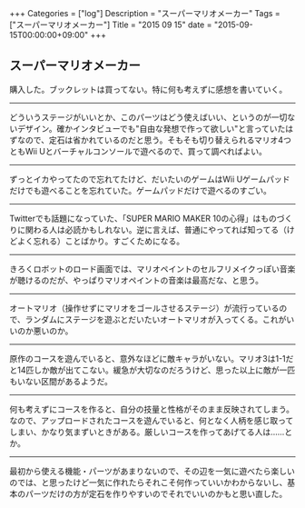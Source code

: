 +++
Categories = ["log"]
Description = "スーパーマリオメーカー"
Tags = ["スーパーマリオメーカー"]
Title = "2015 09 15"
date = "2015-09-15T00:00:00+09:00"
+++

## スーパーマリオメーカー
購入した。ブックレットは買ってない。特に何も考えずに感想を書いていく。

----

どういうステージがいいとか、このパーツはどう使えばいい、というのが一切ないデザイン。確かインタビューでも"自由な発想で作って欲しい"と言っていたはずなので、定石は省かれているのだと思う。そもそも切り替えられるマリオ4つともWii Uとバーチャルコンソールで遊べるので、買って調べればよい。

----

ずっとイカやってたので忘れてたけど、だいたいのゲームはWii Uゲームパッドだけでも遊べることを忘れていた。ゲームパッドだけで遊べるのすごい。

----

Twitterでも話題になっていた、「SUPER MARIO MAKER 10の心得」はものづくりに関わる人は必読かもしれない。逆に言えば、普通にやってれば知ってる（けどよく忘れる）ことばかり。すごくためになる。

----

きろくロボットのロード画面では、マリオペイントのセルフリメイクっぽい音楽が聴けるのだが、やっぱりマリオペイントの音楽は最高だな、と思う。

----

オートマリオ（操作せずにマリオをゴールさせるステージ）が流行っているので、ランダムにステージを遊ぶとだいたいオートマリオが入ってくる。これがいいのか悪いのか。

----

原作のコースを遊んでいると、意外なほどに敵キャラがいない。マリオ3は1-1だと14匹しか敵が出てこない。緩急が大切なのだろうけど、思った以上に敵が一匹もいない区間があるようだ。

----

何も考えずにコースを作ると、自分の技量と性格がそのまま反映されてしまう。なので、アップロードされたコースを遊んでいると、何となく人柄を感じ取ってしまい、かなり気まずいときがある。厳しいコースを作ってあげてる人は……とか。

----

最初から使える機能・パーツがあまりないので、その辺を一気に遊べたら楽しいのでは、と思ったけど一気に作れたらそれこそ何作っていいかわからないし、基本のパーツだけの方が定石を作りやすいのでそれでいいのかもと思い直した。